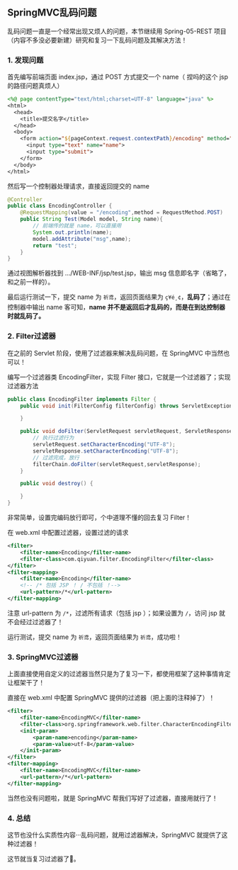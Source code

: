 ## SpringMVC乱码问题

乱码问题一直是一个经常出现又烦人的问题，本节继续用 Spring-05-REST 项目（内容不多没必要新建）研究和复习一下乱码问题及其解决方法！

### 1. 发现问题

首先编写前端页面 index.jsp，通过 POST 方式提交一个 name（ 捏吗的这个 jsp 的路径问题真烦人）

```jsp
<%@ page contentType="text/html;charset=UTF-8" language="java" %>
<html>
  <head>
    <title>提交名字</title>
  </head>
  <body>
    <form action="${pageContext.request.contextPath}/encoding" method="post">
      <input type="text" name="name">
      <input type="submit">
    </form>
  </body>
</html>
```

然后写一个控制器处理请求，直接返回提交的 name

```java
@Controller
public class EncodingController {
    @RequestMapping(value = "/encoding",method = RequestMethod.POST)
    public String Test(Model model, String name){
        // 前端传的就是 name，可以直接用
        System.out.println(name);
        model.addAttribute("msg",name);
        return "test";
    }
}
```

通过视图解析器找到 .../WEB-INF/jsp/test.jsp，输出 msg 信息即名字（省略了，和之前一样的）。

最后运行测试一下，提交 name 为 `祈鸢`，返回页面结果为 `ç¥é¸¢`，**乱码了**；通过在控制器中输出 name 客可知，**name 并不是返回后才乱码的，而是在到达控制器时就乱码了。**

### 2. Filter过滤器

在之前的 Servlet 阶段，使用了过滤器来解决乱码问题，在 SpringMVC 中当然也可以！

编写一个过滤器类 EncodingFilter，实现 Filter 接口，它就是一个过滤器了；实现过滤器方法

```java
public class EncodingFilter implements Filter {
    public void init(FilterConfig filterConfig) throws ServletException {

    }

    public void doFilter(ServletRequest servletRequest, ServletResponse servletResponse, FilterChain filterChain) throws IOException, ServletException {
        // 执行过滤行为
        servletRequest.setCharacterEncoding("UTF-8");
        servletResponse.setCharacterEncoding("UTF-8");
        // 过滤完成，放行
        filterChain.doFilter(servletRequest,servletResponse);
    }

    public void destroy() {

    }
}
```

非常简单，设置完编码放行即可，个中道理不懂的回去复习 Filter！

在 web.xml 中配置过滤器，设置过滤的请求

```xml
<filter>
    <filter-name>Encoding</filter-name>
    <filter-class>com.qiyuan.filter.EncodingFilter</filter-class>
</filter>
<filter-mapping>
    <filter-name>Encoding</filter-name>
    <!-- /* 包括 JSP ！ / 不包括 ！-->
    <url-pattern>/*</url-pattern>
</filter-mapping>
```

注意 url-pattern 为 `/*`，过滤所有请求（包括 jsp ）；如果设置为 `/`，访问 jsp 就不会经过过滤器了！

运行测试，提交 name 为 `祈鸢`，返回页面结果为 `祈鸢`，成功啦！

### 3. SpringMVC过滤器

上面直接使用自定义的过滤器当然只是为了复习一下，都使用框架了这种事情肯定让框架干了！

直接在 web.xml 中配置 SpringMVC 提供的过滤器（把上面的注释掉了）！

```xml
<filter>
    <filter-name>EncodingMVC</filter-name>
    <filter-class>org.springframework.web.filter.CharacterEncodingFilter</filter-class>
    <init-param>
        <param-name>encoding</param-name>
        <param-value>utf-8</param-value>
    </init-param>
</filter>
<filter-mapping>
    <filter-name>EncodingMVC</filter-name>
    <url-pattern>/*</url-pattern>
</filter-mapping>
```

当然也没有问题啦，就是 SpringMVC 帮我们写好了过滤器，直接用就行了！

### 4. 总结

这节也没什么实质性内容···乱码问题，就用过滤器解决，SpringMVC 就提供了这种过滤器！

这节就当复习过滤器了🤒。